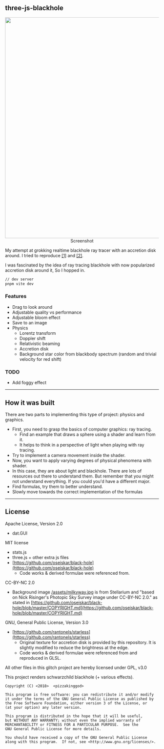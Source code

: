 ## three-js-blackhole

<p align="center">
   <img src="https://i.imgur.com/I6eMiFS.jpg" width="720px"/>
   <br> Screenshot
</p>

My attempt at grokking realtime blackhole ray tracer with an accretion disk around. 
I tried to reproduce [[1]](http://rantonels.github.io/starless/) and [[2]](https://github.com/oseiskar/black-hole).  

I was fascinated by the idea of ray tracing blackhole with now popularized accretion disk around it, So I hopped in.  

```sh
// dev server
pnpm vite dev
```

### Features

- Drag to look around
- Adjustable quality vs performance
- Adjustable bloom effect
- Save to an image
- Physics
  - Lorentz transform
  - Doppler shift
  - Relativistic beaming
  - Accretion disk
  - Background star color from blackbody spectrum (random and trivial velocity for red shift)
  
### TODO

- Add foggy effect

--------------------

## How it was built

There are two parts to implementing this type of project: physics and graphics.

- First, you need to grasp the basics of computer graphics: ray tracing.
  - Find an example that draws a sphere using a shader and learn from it.
  - It helps to think in a perspective of light when playing with ray tracing.
- Try to implement a camera movement inside the shader.
- Now, you want to apply varying degrees of physical phenomena with shader.
- In this case, they are about light and blackhole. There are lots of resources out there to understand them. But remember that you might not understand everything. If you could you'd have a different major.
- Find formulas, try them to better understand.
- Slowly move towards the correct implementation of the formulas

--------------------

## License

Apache License, Version 2.0  
 - dat.GUI
     
MIT license
 - stats.js
 - three.js + other extra js files
 - [https://github.com/oseiskar/black-hole](https://github.com/oseiskar/black-hole)
   - Code works & derived formulae were referenced from.

CC-BY-NC 2.0  
 - Background image [/assets/milkyway.jpg](https://cdn.glitch.com/631097e7-5a58-45aa-a51f-cc6b44f8b30b%2Fmilkyway.jpg?1545745139132) is from Stellarium and "based on Nick Risinger's Photopic Sky Survey image under CC-BY-NC 2.0." as stated in [https://github.com/oseiskar/black-hole/blob/master/COPYRIGHT.md](https://github.com/oseiskar/black-hole/blob/master/COPYRIGHT.md)  
 
GNU, General Public License, Version 3.0
 - [https://github.com/rantonels/starless](https://github.com/rantonels/starless)
   - Original texture for accretion disk is provided by this repository. It is slightly modified to reduce the brightness at the edge. 
   - Code works & derived formulae were referenced from and reproduced in GLSL.


All other files in this glitch project are hereby licensed under GPL, v3.0  

This project renders schwarzchild blackhole (+ various effects). 

    Copyright (C) <2018>  <pizzakinggod>

    This program is free software: you can redistribute it and/or modify
    it under the terms of the GNU General Public License as published by
    the Free Software Foundation, either version 3 of the License, or
    (at your option) any later version.

    This program is distributed in the hope that it will be useful,
    but WITHOUT ANY WARRANTY; without even the implied warranty of
    MERCHANTABILITY or FITNESS FOR A PARTICULAR PURPOSE.  See the
    GNU General Public License for more details.

    You should have received a copy of the GNU General Public License
    along with this program.  If not, see <http://www.gnu.org/licenses/>.
